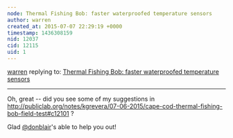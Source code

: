 ```yaml
---
node: Thermal Fishing Bob: faster waterproofed temperature sensors
author: warren
created_at: 2015-07-07 22:29:19 +0000
timestamp: 1436308159
nid: 12037
cid: 12115
uid: 1
---
```




[warren](../profile/warren) replying to: [Thermal Fishing Bob: faster waterproofed temperature sensors](../notes/lperovich/07-07-2015/thermal-fishing-bob-faster-waterproofed-temperature-sensors)

----
Oh, great -- did you see some of my suggestions in http://publiclab.org/notes/kgrevera/07-06-2015/cape-cod-thermal-fishing-bob-field-test#c12101 ?

Glad [@donblair](/profile/donblair)'s able to help you out!